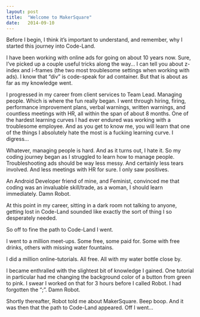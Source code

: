 ```yaml
---
layout: post
title:  "Welcome to MakerSquare"
date:   2014-09-10 
---
```


Before I begin, I think it’s important to understand, and remember, why I started this journey into Code-Land.  

I have been working with online ads for going on about 10 years now.  Sure, I’ve picked up a couple useful tricks along the way… I can tell you about z-index and i-frames (the two most troublesome settings when working with ads).  I know that “div” is code-speak for ad container.  But that is about as far as my knowledge went. 

I progressed in my career from client services to Team Lead.  Managing people.  Which is where the fun really began.  I went through hiring, firing, performance improvement plans, verbal warnings, written warnings, and countless meetings with HR, all within the span of about 8 months.  One of the hardest learning curves I had ever endured was working with a troublesome employee.  And as you get to know me, you will learn that one of the things I absolutely hate the most is a fucking learning curve.  I digress… 

Whatever, managing people is hard.  And as it turns out, I hate it.  So my coding journey began as I struggled to learn how to manage people.  Troubleshooting ads should be way less messy.  And certainly less tears involved.  And less meetings with HR for sure.  I only saw positives.  

An Android Developer friend of mine, and Feminist, convinced me that coding was an invaluable skill/trade, as a woman, I should learn immediately.   Damn Robot. 

At this point in my career, sitting in a dark room not talking to anyone, getting lost in Code-Land sounded like exactly the sort of thing I so desperately needed.  

So off to fine the path to Code-Land I went. 

I went to a million meet-ups.  Some free, some paid for.  Some with free drinks, others with missing water fountains.  

I did a million online-tutorials.  All free.  All with my water bottle close by.  

I became enthralled with the slightest bit of knowledge I gained.  One tutorial in particular had me changing the background color of a button from green to pink.  I swear I worked on that for 3 hours before I called Robot.  I had forgotten the “;”.  Damn Robot. 

Shortly thereafter, Robot told me about MakerSquare.  Beep boop.  And it was then that the path to Code-Land appeared.  Off I went… 
